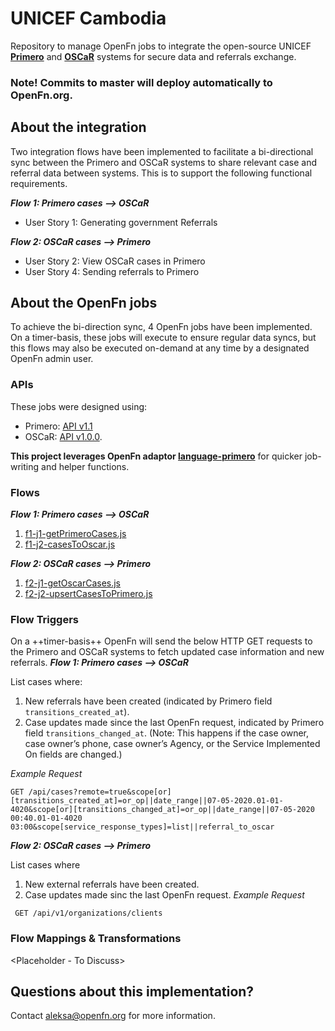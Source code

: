 # UNICEF Cambodia

Repository to manage OpenFn jobs to integrate the open-source UNICEF [**Primero**](https://www.primero.org/) and [**OSCaR**](https://oscarhq.com/) systems for secure data and referrals exchange.

### Note! Commits to master will deploy automatically to OpenFn.org. 

## About the integration
Two integration flows have been implemented to facilitate a bi-directional sync between the Primero and OSCaR systems to share relevant case and referral data between systems. This is to support the following functional requirements.

_**Flow 1: Primero cases --> OSCaR**_
* User Story 1: Generating government Referrals 

_**Flow 2: OSCaR cases --> Primero**_
* User Story 2: View OSCaR cases in Primero 
* User Story 4: Sending referrals to Primero

## About the OpenFn jobs
To achieve the bi-direction sync, 4 OpenFn jobs have been implemented. On a timer-basis, these jobs will execute to ensure regular data syncs, but this flows may also be executed on-demand at any time by a designated OpenFn admin user.

### APIs
These jobs were designed using:
* Primero: [API v1.1](https://docs.google.com/document/d/1jpaT2_UBBnc3PxPYlLMBEzNUkyfuxRZiksywG5MKM0Q/edit?usp=sharing)
* OSCaR: [API v1.0.0](https://app.swaggerhub.com/apis/Ro51/OSCaRInterop/1.0.0#/info). 

**This project leverages OpenFn adaptor [language-primero](https://github.com/OpenFn/language-primero)** for quicker job-writing and helper functions.

### Flows

_**Flow 1: Primero cases --> OSCaR**_
1. [f1-j1-getPrimeroCases.js](https://github.com/OpenFn/unicef-cambodia/blob/master/jobs/f1-j1-getPrimeroCases.js)
2. [f1-j2-casesToOscar.js](https://github.com/OpenFn/unicef-cambodia/blob/master/jobs/f1-j2-casesToOscar.js)

_**Flow 2: OSCaR cases --> Primero**_
1. [f2-j1-getOscarCases.js](https://github.com/OpenFn/unicef-cambodia/blob/master/jobs/f2-j1-getOscarCases.js)
2. [f2-j2-upsertCasesToPrimero.js](https://github.com/OpenFn/unicef-cambodia/blob/master/jobs/f2-j2-upsertCasesToPrimero.js)


### Flow Triggers
On a ++timer-basis++ OpenFn will send the below HTTP GET requests to the Primero and OSCaR systems to fetch updated case information and new referrals. 
_**Flow 1: Primero cases --> OSCaR**_

<!--`GET ... ` -->
List cases where: 
1. New referrals have been created (indicated by Primero field `transitions_created_at`).
2. Case updates made since the last OpenFn request, indicated by Primero field `transitions_changed_at`. (Note: This happens if the case owner, case owner’s phone, case owner’s Agency, or the Service Implemented On fields are changed.) 

_Example Request_
``` 
GET /api/cases?remote=true&scope[or][transitions_created_at]=or_op||date_range||07-05-2020.01-01-4020&scope[or][transitions_changed_at]=or_op||date_range||07-05-2020 00:40.01-01-4020 03:00&scope[service_response_types]=list||referral_to_oscar 
```

_**Flow 2: OSCaR cases --> Primero**_

<!--`GET ... ` -->
List cases where
1. New external referrals have been created. 
2. Case updates made sinc the last OpenFn request. 
_Example Request_
```
 GET /api/v1/organizations/clients
```

### Flow Mappings & Transformations
<Placeholder - To Discuss>

## Questions about this implementation? 
Contact aleksa@openfn.org for more information. 

<Administrator details> 


